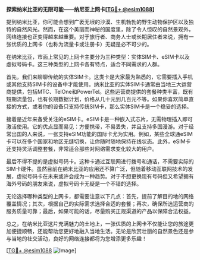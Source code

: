 **探索纳米比亚的无限可能——纳尼亚上网卡[[TG💪+ @esim1088](https://t.me/s/esim1088)]**

提到纳米比亚，你可能会想到广袤无垠的沙漠、生机勃勃的野生动物保护区以及独特的自然风光。然而，在这个美丽而神秘的国度里，除了令人惊叹的自然景观外，网络连接也正变得越来越重要。对于旅行者、商务人士或长期居住者来说，拥有一张优质的上网卡（也称为流量卡或注册卡）无疑是必不可少的。

在纳米比亚，市面上常见的上网卡主要分为三种类型：实体SIM卡、eSIM卡以及虚拟号码卡。这三种类型的上网卡各有特点，适合不同需求的人群。

首先，我们来聊聊传统的实体SIM卡。这类卡是大家最为熟悉的，它需要插入手机或其他支持SIM卡的设备中才能使用。纳米比亚的实体SIM卡通常由当地三大运营商提供，包括MTC、TelOne和PowerTel。这些运营商提供的套餐种类丰富，既有短期流量包，也有长期数据计划，价格从几十元到几百元不等。如果你喜欢简单直接的方式，或者你的设备只支持传统SIM卡，那么实体SIM卡是一个稳妥的选择。

接着是近年来备受关注的eSIM卡。eSIM卡是一种嵌入式芯片，无需物理插入即可激活使用。它的优点显而易见：方便携带，不易丢失，并且支持多国漫游。对于经常出国的人来说，一张支持eSIM功能的国际卡尤为实用。例如，某些全球通eSIM卡可以在多个国家和地区无缝切换，让你随时随地保持在线状态。此外，eSIM卡还支持灵活调整套餐，非常适合那些对网络需求变化较大的用户。

最后不得不提的是虚拟号码卡。这种卡通过互联网进行拨号和通话，不需要实际的SIM卡硬件。虽然目前在纳米比亚的应用还不算广泛，但随着移动互联网技术的发展，虚拟号码卡在未来或许会成为一种趋势。对于不想更换现有号码但又希望拥有海外号码的朋友来说，虚拟号码卡无疑是一个不错的选择。

无论选择哪种类型的上网卡，都需要注意以下几点：首先，提前了解目的地的网络覆盖情况；其次，根据自己的实际需求选择合适的套餐；再次，确保所选运营商的服务质量可靠；最后，如果可能的话，尽量购买正规渠道的产品以保障合法权益。

总之，在纳米比亚这片充满魅力的土地上，一张优质的上网卡不仅能让您的旅途更加便捷顺畅，还能帮助您更好地融入当地生活。无论是欣赏壮丽的自然景色还是参与当地的社交活动，良好的网络连接都将为您增添更多乐趣！

[[TG💪+ @esim1088](https://t.me/s/esim1088) ![Image](https://i.postimg.cc/4NQfJmqS/Snipaste-2025-05-13-00-14-12.png)]